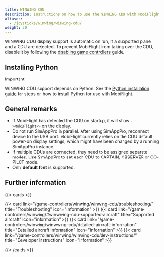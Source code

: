 ```yaml
---
title: WINWING CDU
description: Instructions on how to use the WINWING CDU with MobiFlight.
aliases:
  - /joysticks/winwing/winwing-cdu/
weight: 30
---
```


WINWING CDU display support is automatic on run, if a supported plane and a CDU are detected. To prevent MobiFlight from taking over the CDU, disable it by following the [disabling game controllers](/game-controllers/disabling/) guide.

## Installing Python

> [!IMPORTANT]
> WINWING CDU support depends on Python. See the [Python installation guide](/guides/installing-python/) for steps on how to install Python for use with MobiFlight.

## General remarks

- If MobiFlight has detected the CDU on startup, it will show `->MobiFlight<-` on the display.
- Do not run SimAppPro in parallel. After using SimAppPro, reconnect device to the USB port. MobiFlight currently relies on the CDU default power-on display settings, which might have been changed by a running SimAppPro instance.
- If multiple CDUs are connected, they need to be assigned separate modes. Use SimAppPro to set each CDU to CAPTAIN, OBSERVER or CO-PILOT mode.
- Only **default font** is supported.

## Further information

{{< cards >}}

{{< card link="/game-controllers/winwing/winwing-cdu/troubleshooting/" title="Troubleshooting" icon="information" >}}
{{< card link="/game-controllers/winwing/#winwwing-cdu-supported-aircraft" title="Supported aircraft" icon="information" >}}
{{< card link="/game-controllers/winwing/winwwing-cdu/detailed-aircraft-information" title="Detailed aircraft information" icon="information" >}}
{{< card link="/game-controllers/winwing/winwing-cdu/dev-instructions/" title="Developer instructions" icon="information" >}}

{{< /cards >}}
